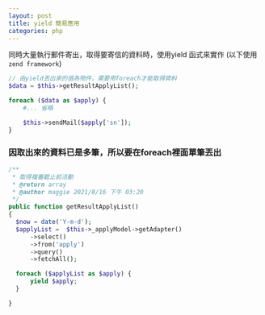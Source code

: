 ```yaml
---
layout: post
title: yield 簡易應用
categories: php
---
```


同時大量執行郵件寄出，取得要寄信的資料時，使用yield 函式來實作
(以下使用 `zend framework`)

```php
// 由yield丟出來的值為物件，需要用foreach才能取得資料
$data = $this->getResultApplyList();

foreach ($data as $apply) {
    #... 省略

    $this->sendMail($apply['sn']);
}
```

### 因取出來的資料已是多筆，所以要在foreach裡面單筆丟出

```php
/**
 * 取得複審截止前活動
 * @return array
 * @author maggie 2021/8/16 下午 03:20
 */
public function getResultApplyList()
{
  $now = date('Y-m-d');
  $applyList =  $this->_applyModel->getAdapter()
      ->select()
      ->from('apply')
      ->query()
      ->fetchAll();

  foreach ($applyList as $apply) {
      yield $apply;
  }

}
```